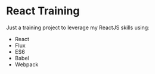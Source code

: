 # React Training
Just a training project to leverage my ReactJS skills using:
- React
- Flux
- ES6
- Babel
- Webpack